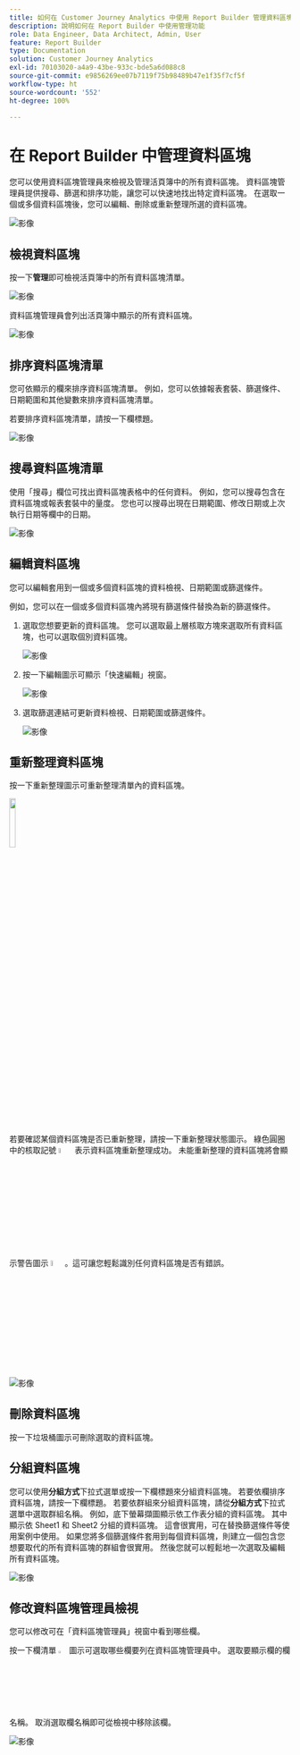 ```yaml
---
title: 如何在 Customer Journey Analytics 中使用 Report Builder 管理資料區塊
description: 說明如何在 Report Builder 中使用管理功能
role: Data Engineer, Data Architect, Admin, User
feature: Report Builder
type: Documentation
solution: Customer Journey Analytics
exl-id: 70103020-a4a9-43be-933c-bde5a6d088c8
source-git-commit: e9856269ee07b7119f75b98489b47e1f35f7cf5f
workflow-type: ht
source-wordcount: '552'
ht-degree: 100%

---
```


# 在 Report Builder 中管理資料區塊

您可以使用資料區塊管理員來檢視及管理活頁簿中的所有資料區塊。 資料區塊管理員提供搜尋、篩選和排序功能，讓您可以快速地找出特定資料區塊。 在選取一個或多個資料區塊後，您可以編輯、刪除或重新整理所選的資料區塊。

![影像](./assets/image52.png)

## 檢視資料區塊

按一下&#x200B;**管理**&#x200B;即可檢視活頁簿中的所有資料區塊清單。


![影像](./assets/image53.png)

資料區塊管理員會列出活頁簿中顯示的所有資料區塊。 

![影像](./assets/image52.png)

## 排序資料區塊清單

您可依顯示的欄來排序資料區塊清單。 例如，您可以依據報表套裝、篩選條件、日期範圍和其他變數來排序資料區塊清單。

若要排序資料區塊清單，請按一下欄標題。

![影像](./assets/image54.png)

## 搜尋資料區塊清單

使用「搜尋」欄位可找出資料區塊表格中的任何資料。 例如，您可以搜尋包含在資料區塊或報表套裝中的量度。 您也可以搜尋出現在日期範圍、修改日期或上次執行日期等欄中的日期。

![影像](./assets/image55.png)

## 編輯資料區塊

您可以編輯套用到一個或多個資料區塊的資料檢視、日期範圍或篩選條件。

例如，您可以在一個或多個資料區塊內將現有篩選條件替換為新的篩選條件。

1. 選取您想要更新的資料區塊。 您可以選取最上層核取方塊來選取所有資料區塊，也可以選取個別資料區塊。

   ![影像](./assets/image56.png)

1. 按一下編輯圖示可顯示「快速編輯」視窗。

   ![影像](./assets/image58.png)

1. 選取篩選連結可更新資料檢視、日期範圍或篩選條件。

   ![影像](./assets/image59.png)

## 重新整理資料區塊

按一下重新整理圖示可重新整理清單內的資料區塊。

<img src="./assets/refresh-icon.png" width="15%"/>

若要確認某個資料區塊是否已重新整理，請按一下重新整理狀態圖示。 綠色圓圈中的核取記號 <img src="./assets/refresh-success.png" width="5%"/> 表示資料區塊重新整理成功。 未能重新整理的資料區塊將會顯示警告圖示 <img src="./assets/refresh-failure.png" width="5%"/>。這可讓您輕鬆識別任何資料區塊是否有錯誤。


![影像](./assets/image512.png)

## 刪除資料區塊

按一下垃圾桶圖示可刪除選取的資料區塊。

## 分組資料區塊

您可以使用&#x200B;**分組方式**&#x200B;下拉式選單或按一下欄標題來分組資料區塊。 若要依欄排序資料區塊，請按一下欄標題。 若要依群組來分組資料區塊，請從&#x200B;**分組方式**&#x200B;下拉式選單中選取群組名稱。 例如，底下螢幕擷圖顯示依工作表分組的資料區塊。 其中顯示依 Sheet1 和 Sheet2 分組的資料區塊。 這會很實用，可在替換篩選條件等使用案例中使用。 如果您將多個篩選條件套用到每個資料區塊，則建立一個包含您想要取代的所有資料區塊的群組會很實用。 然後您就可以輕鬆地一次選取及編輯所有資料區塊。

![影像](./assets/group-data-blocks.png)

## 修改資料區塊管理員檢視

您可以修改可在「資料區塊管理員」視窗中看到哪些欄。


按一下欄清單 <img src="./assets/image515.png" width="3%"/> 圖示可選取哪些欄要列在資料區塊管理員中。 選取要顯示欄的欄名稱。 取消選取欄名稱即可從檢視中移除該欄。

![影像](./assets/image516.png)
